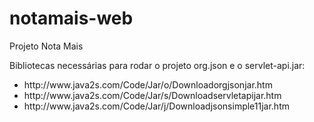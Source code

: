 # notamais-web
Projeto Nota Mais

Bibliotecas necessárias para rodar o projeto
org.json e o servlet-api.jar:
<ul>
  <li>http://www.java2s.com/Code/Jar/o/Downloadorgjsonjar.htm</li>
  <li>http://www.java2s.com/Code/Jar/s/Downloadservletapijar.htm</li>
  <li>http://www.java2s.com/Code/Jar/j/Downloadjsonsimple11jar.htm</li>
</ul>
